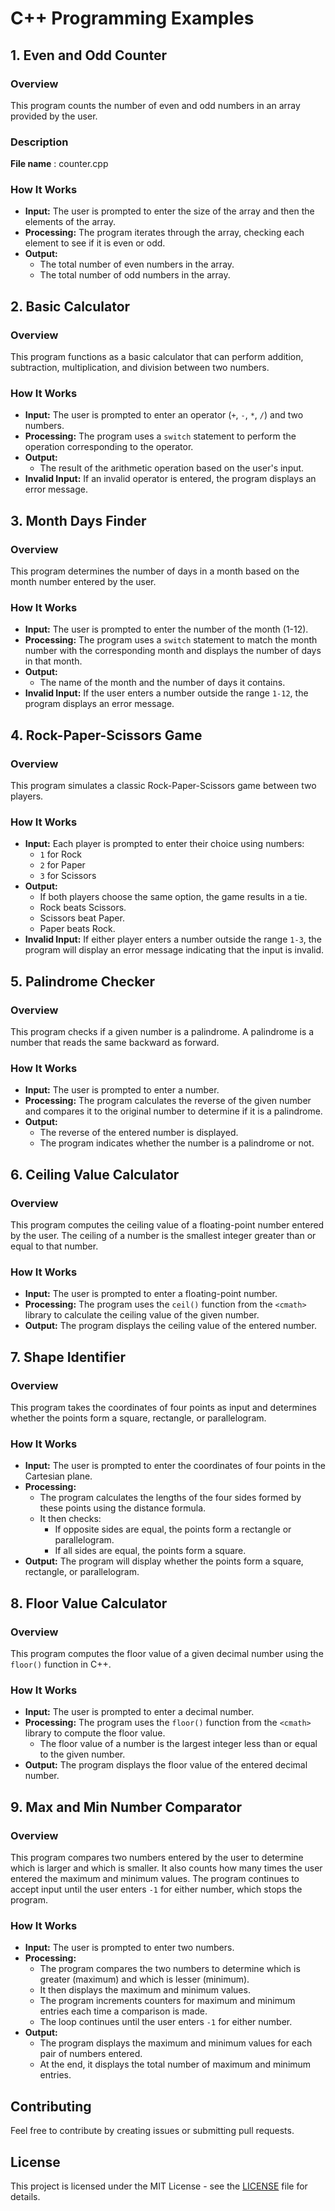 
# C++ Programming Examples

## 1. Even and Odd Counter

### Overview
This program counts the number of even and odd numbers in an array provided by the user.
### Description
**File name** : counter.cpp

### How It Works
- **Input:** The user is prompted to enter the size of the array and then the elements of the array.
- **Processing:** The program iterates through the array, checking each element to see if it is even or odd.
- **Output:**
  - The total number of even numbers in the array.
  - The total number of odd numbers in the array.

## 2. Basic Calculator

### Overview
This program functions as a basic calculator that can perform addition, subtraction, multiplication, and division between two numbers.

### How It Works
- **Input:** The user is prompted to enter an operator (`+`, `-`, `*`, `/`) and two numbers.
- **Processing:** The program uses a `switch` statement to perform the operation corresponding to the operator.
- **Output:**
  - The result of the arithmetic operation based on the user's input.
- **Invalid Input:** If an invalid operator is entered, the program displays an error message.

## 3. Month Days Finder

### Overview
This program determines the number of days in a month based on the month number entered by the user.

### How It Works
- **Input:** The user is prompted to enter the number of the month (1-12).
- **Processing:** The program uses a `switch` statement to match the month number with the corresponding month and displays the number of days in that month.
- **Output:**
  - The name of the month and the number of days it contains.
- **Invalid Input:** If the user enters a number outside the range `1-12`, the program displays an error message.

## 4. Rock-Paper-Scissors Game

### Overview
This program simulates a classic Rock-Paper-Scissors game between two players.

### How It Works
- **Input:** Each player is prompted to enter their choice using numbers:
  - `1` for Rock
  - `2` for Paper
  - `3` for Scissors
- **Output:**
  - If both players choose the same option, the game results in a tie.
  - Rock beats Scissors.
  - Scissors beat Paper.
  - Paper beats Rock.
- **Invalid Input:** If either player enters a number outside the range `1-3`, the program will display an error message indicating that the input is invalid.

## 5. Palindrome Checker

### Overview
This program checks if a given number is a palindrome. A palindrome is a number that reads the same backward as forward.

### How It Works
- **Input:** The user is prompted to enter a number.
- **Processing:** The program calculates the reverse of the given number and compares it to the original number to determine if it is a palindrome.
- **Output:**
  - The reverse of the entered number is displayed.
  - The program indicates whether the number is a palindrome or not.

## 6. Ceiling Value Calculator

### Overview
This program computes the ceiling value of a floating-point number entered by the user. The ceiling of a number is the smallest integer greater than or equal to that number.

### How It Works
- **Input:** The user is prompted to enter a floating-point number.
- **Processing:** The program uses the `ceil()` function from the `<cmath>` library to calculate the ceiling value of the given number.
- **Output:** The program displays the ceiling value of the entered number.

## 7. Shape Identifier

### Overview
This program takes the coordinates of four points as input and determines whether the points form a square, rectangle, or parallelogram.

### How It Works
- **Input:** The user is prompted to enter the coordinates of four points in the Cartesian plane.
- **Processing:**
  - The program calculates the lengths of the four sides formed by these points using the distance formula.
  - It then checks:
    - If opposite sides are equal, the points form a rectangle or parallelogram.
    - If all sides are equal, the points form a square.
- **Output:** The program will display whether the points form a square, rectangle, or parallelogram.

## 8. Floor Value Calculator

### Overview
This program computes the floor value of a given decimal number using the `floor()` function in C++.

### How It Works
- **Input:** The user is prompted to enter a decimal number.
- **Processing:** The program uses the `floor()` function from the `<cmath>` library to compute the floor value.
  - The floor value of a number is the largest integer less than or equal to the given number.
- **Output:** The program displays the floor value of the entered decimal number.

## 9. Max and Min Number Comparator

### Overview
This program compares two numbers entered by the user to determine which is larger and which is smaller. It also counts how many times the user entered the maximum and minimum values. The program continues to accept input until the user enters `-1` for either number, which stops the program.

### How It Works
- **Input:** The user is prompted to enter two numbers.
- **Processing:**
  - The program compares the two numbers to determine which is greater (maximum) and which is lesser (minimum).
  - It then displays the maximum and minimum values.
  - The program increments counters for maximum and minimum entries each time a comparison is made.
  - The loop continues until the user enters `-1` for either number.
- **Output:**
  - The program displays the maximum and minimum values for each pair of numbers entered.
  - At the end, it displays the total number of maximum and minimum entries.

## Contributing

Feel free to contribute by creating issues or submitting pull requests.

## License

This project is licensed under the MIT License - see the [LICENSE](LICENSE) file for details.


